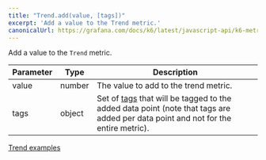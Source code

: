 ```yaml
---
title: "Trend.add(value, [tags])"
excerpt: 'Add a value to the Trend metric.'
canonicalUrl: https://grafana.com/docs/k6/latest/javascript-api/k6-metrics/trend/trend-add/
---
```


Add a value to the `Trend` metric.

| Parameter | Type     | Description                                                                                                                                                                                                                                                                |
| --------- | -------- | -------------------------------------------------------------------------------------------------------------------------------------------------------------------------------------------------------------------------------------------------------------------------- |
| value     | number   | The value to add to the trend metric.                                                                                                                                                                                                                                      |
| tags      | object   | Set of [tags](/using-k6/tags-and-groups) that will be tagged to the added data point (note that tags are added per data point and not for the entire metric).                                                                                                         |


[Trend examples](/javascript-api/k6-metrics/trend#examples)